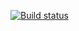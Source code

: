 [![Build status](https://ci.appveyor.com/api/projects/status/id9ht9uevplcf2yr?svg=true)](https://ci.appveyor.com/project/sgul554/aqa2-3patt1)
